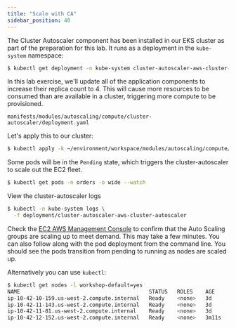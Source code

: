 ```yaml
---
title: "Scale with CA"
sidebar_position: 40
---
```


The Cluster Autoscaler component has been installed in our EKS cluster as part of the preparation for this lab. It runs as a deployment in the `kube-system` namespace:

```bash
$ kubectl get deployment -n kube-system cluster-autoscaler-aws-cluster-autoscaler
```

In this lab exercise, we'll update all of the application components to increase their replica count to 4. This will cause more resources to be consumed than are available in a cluster, triggering more compute to be provisioned.

```file
manifests/modules/autoscaling/compute/cluster-autoscaler/deployment.yaml
```

Let's apply this to our cluster:

```bash hook=ca-pod-scaleout timeout=180
$ kubectl apply -k ~/environment/workspace/modules/autoscaling/compute/cluster-autoscaler
```

Some pods will be in the `Pending` state, which triggers the cluster-autoscaler to scale out the EC2 fleet.

```bash test=false
$ kubectl get pods -n orders -o wide --watch
```

View the cluster-autoscaler logs

```bash test=false
$ kubectl -n kube-system logs \
  -f deployment/cluster-autoscaler-aws-cluster-autoscaler
```

Check the [EC2 AWS Management Console](https://console.aws.amazon.com/ec2/home?#Instances:sort=instanceId) to confirm that the Auto Scaling groups are scaling up to meet demand. This may take a few minutes. You can also follow along with the pod deployment from the command line. You should see the pods transition from pending to running as nodes are scaled up.

Alternatively you can use `kubectl`:

```bash
$ kubectl get nodes -l workshop-default=yes
NAME                                         STATUS   ROLES    AGE     VERSION
ip-10-42-10-159.us-west-2.compute.internal   Ready    <none>   3d      vVAR::KUBERNETES_NODE_VERSION
ip-10-42-11-143.us-west-2.compute.internal   Ready    <none>   3d      vVAR::KUBERNETES_NODE_VERSION
ip-10-42-11-81.us-west-2.compute.internal    Ready    <none>   3d      vVAR::KUBERNETES_NODE_VERSION
ip-10-42-12-152.us-west-2.compute.internal   Ready    <none>   3m11s   vVAR::KUBERNETES_NODE_VERSION
```
